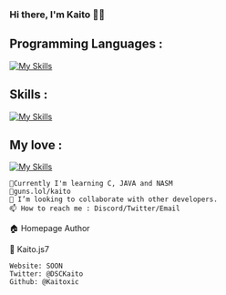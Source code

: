 ### Hi there, I'm Kaito 🐱‍🐉

<!--
**Kaitoxic/Kaitoxic** is a ✨ _special_ ✨ repository because its `README.md` (this file) appears on your GitHub profile.

Here are some ideas to get you started:
-->
<h2>Programming Languages :</h2>

[![My Skills](https://skillicons.dev/icons?i=js,npm,py,c,wasm,html,css,processing,ocaml,java,sql)](https://skillicons.dev)</br>

<h2>Skills :</h2>

[![My Skills](https://skillicons.dev/icons?i=pr,ps)](https://skillicons.dev)</br>

<h2>My love :</h2>

[![My Skills](https://skillicons.dev/icons?i=visualstudio,vscode,vim,obsidian,debian)](https://skillicons.dev)</br>

    🌱Currently I'm learning C, JAVA and NASM
    💎guns.lol/kaito
    👯 I’m looking to collaborate with other developers.
    📫 How to reach me : Discord/Twitter/Email

🏠 Homepage
Author

👤 Kaito.js7

    Website: SOON
    Twitter: @DSCKaito
    Github: @Kaitoxic


